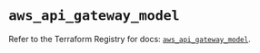 # `aws_api_gateway_model`

Refer to the Terraform Registry for docs: [`aws_api_gateway_model`](https://registry.terraform.io/providers/hashicorp/aws/5.75.1/docs/resources/api_gateway_model).

